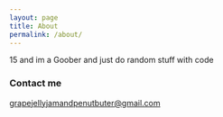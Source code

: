 ```yaml
---
layout: page
title: About
permalink: /about/
---
```


15 and im a Goober and just do random stuff with code

### Contact me

[grapejellyjamandpenutbuter@gmail.com](grapejellyjamandpenutbuter@gmail.com)
